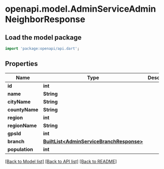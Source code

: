 # openapi.model.AdminServiceAdminNeighborResponse

## Load the model package
```dart
import 'package:openapi/api.dart';
```

## Properties
Name | Type | Description | Notes
------------ | ------------- | ------------- | -------------
**id** | **int** |  | [optional] 
**name** | **String** |  | [optional] 
**cityName** | **String** |  | [optional] 
**countyName** | **String** |  | [optional] 
**region** | **int** |  | [optional] 
**regionName** | **String** |  | [optional] 
**gpsId** | **int** |  | [optional] 
**branch** | [**BuiltList&lt;AdminServiceBranchResponse&gt;**](AdminServiceBranchResponse.md) |  | [optional] 
**population** | **int** |  | [optional] 

[[Back to Model list]](../README.md#documentation-for-models) [[Back to API list]](../README.md#documentation-for-api-endpoints) [[Back to README]](../README.md)


